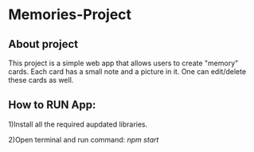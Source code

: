 # Memories-Project

## About project
This project is a simple web app that allows users to create "memory" cards. Each card has a small note and a picture in it. One can edit/delete these cards as well.

## How to RUN App:
1)Install all the required aupdated libraries.

2)Open terminal and run command: _npm start_
